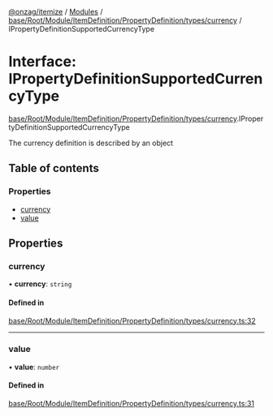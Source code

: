 [@onzag/itemize](../README.md) / [Modules](../modules.md) / [base/Root/Module/ItemDefinition/PropertyDefinition/types/currency](../modules/base_Root_Module_ItemDefinition_PropertyDefinition_types_currency.md) / IPropertyDefinitionSupportedCurrencyType

# Interface: IPropertyDefinitionSupportedCurrencyType

[base/Root/Module/ItemDefinition/PropertyDefinition/types/currency](../modules/base_Root_Module_ItemDefinition_PropertyDefinition_types_currency.md).IPropertyDefinitionSupportedCurrencyType

The currency definition is described by an object

## Table of contents

### Properties

- [currency](base_Root_Module_ItemDefinition_PropertyDefinition_types_currency.IPropertyDefinitionSupportedCurrencyType.md#currency)
- [value](base_Root_Module_ItemDefinition_PropertyDefinition_types_currency.IPropertyDefinitionSupportedCurrencyType.md#value)

## Properties

### currency

• **currency**: `string`

#### Defined in

[base/Root/Module/ItemDefinition/PropertyDefinition/types/currency.ts:32](https://github.com/onzag/itemize/blob/5c2808d3/base/Root/Module/ItemDefinition/PropertyDefinition/types/currency.ts#L32)

___

### value

• **value**: `number`

#### Defined in

[base/Root/Module/ItemDefinition/PropertyDefinition/types/currency.ts:31](https://github.com/onzag/itemize/blob/5c2808d3/base/Root/Module/ItemDefinition/PropertyDefinition/types/currency.ts#L31)
